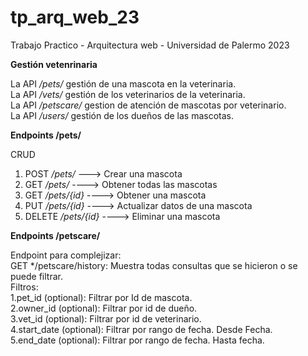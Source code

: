 # tp_arq_web_23
Trabajo Practico - Arquitectura web - Universidad de Palermo 2023

**Gestión vetenrinaria**  

La API */pets/* gestión de una mascota en la veterinaria.  
La API */vets/* gestión de los veterinarios de la veterinaria.  
La API */petscare/* gestion de atención de mascotas por veterinario.  
La API */users/* gestión de los dueños de las mascotas.  

**Endpoints /pets/**  

CRUD
1. POST */pets/* ---> Crear una mascota   
2. GET */pets/* ----> Obtener todas las mascotas  
3. GET */pets/{id}* ----> Obtener una mascota  
4. PUT */pets/{id}* ----> Actualizar datos de una mascota  
5. DELETE */pets/{id}* ----> Eliminar una mascota  

**Endpoints /petscare/**  

Endpoint para complejizar:  
GET */petscare/history: Muestra todas consultas que se hicieron o se puede filtrar.  
Filtros:  
    1.pet_id (optional): Filtrar por Id de mascota.  
    2.owner_id (optional): Filtrar por id de dueño.  
    3.vet_id (optional): Filtrar por id de veterinario.   
    4.start_date (optional): Filtrar por rango de fecha. Desde Fecha.  
    5.end_date (optional): Filtrar por rango de fecha. Hasta fecha.  

